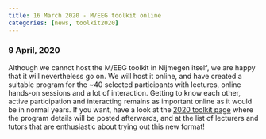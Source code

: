 ```yaml
---
title: 16 March 2020 - M/EEG toolkit online
categories: [news, toolkit2020]
---
```


### 9 April, 2020

Although we cannot host the M/EEG toolkit in Nijmegen itself, we are happy that it will nevertheless go on. We will host it online, and have created a suitable program for the ~40 selected participants with lectures, online hands-on sessions and a lot of interaction. Getting to know each other, active participation and interacting remains as important online as it would be in normal years. If you want, have a look at the [2020 toolkit page](/workshop/toolkit2020) where the program details will be posted afterwards, and at the list of lecturers and tutors that are enthusiastic about trying out this new format!
